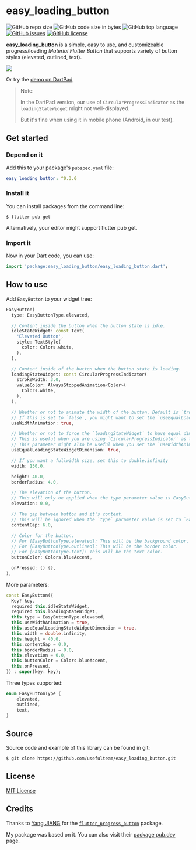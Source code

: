 # easy_loading_button

![GitHub repo size](https://img.shields.io/github/repo-size/usefulteam/easy_loading_button.svg)
![GitHub code size in bytes](https://img.shields.io/github/languages/code-size/usefulteam/easy_loading_button.svg)
![GitHub top language](https://img.shields.io/github/languages/top/usefulteam/easy_loading_button.svg)
[![GitHub issues](https://img.shields.io/github/issues/usefulteam/easy_loading_button.svg)](https://github.com/usefulteam/easy_loading_button/issues)
[![GitHub license](https://img.shields.io/github/license/usefulteam/easy_loading_button.svg)](https://github.com/usefulteam/easy_loading_button/blob/master/LICENSE)

**easy_loading_button** is a simple, easy to use, and customizeable progress/loading _Material Flutter Button_ that supports variety of button styles (elevated, outlined, text).

![](https://raw.githubusercontent.com/usefulteam/easy_loading_button/main/media/easy-loading-button-0.3.0-demo.gif)

Or try the [demo on DartPad](https://dartpad.dev/?id=7a5db7e083ecba0362e08603d62c5aec)

> Note:
> 
> In the DartPad version, our use of `CircularProgressIndicator` as the `loadingStateWidget` might not well-displayed.
> 
> But it's fine when using it in mobile phone (Android, in our test).

## Get started

### **Depend on it**

Add this to your package's `pubspec.yaml` file:

```yaml
easy_loading_button: ^0.3.0
```

### **Install it**

You can install packages from the command line:

```
$ flutter pub get
```

Alternatively, your editor might support flutter pub get.

### **Import it**

Now in your Dart code, you can use:

```dart
import 'package:easy_loading_button/easy_loading_button.dart';

```

## How to use

Add `EasyButton` to your widget tree:

```dart
EasyButton(
  type: EasyButtonType.elevated,

  // Content inside the button when the button state is idle.
  idleStateWidget: const Text(
    'Elevated Button',
    style: TextStyle(
      color: Colors.white,
    ),
  ),

  // Content inside of the button when the button state is loading.
  loadingStateWidget: const CircularProgressIndicator(
    strokeWidth: 3.0,
    valueColor: AlwaysStoppedAnimation<Color>(
      Colors.white,
    ),
  ),

  // Whether or not to animate the width of the button. Default is `true`.
  // If this is set to `false`, you might want to set the `useEqualLoadingStateWidgetDimension` parameter to `true`.
  useWidthAnimation: true,

  // Whether or not to force the `loadingStateWidget` to have equal dimension. Default is `true`.
  // This is useful when you are using `CircularProgressIndicator` as the `loadingStateWidget`.
  // This parameter might also be useful when you set the `useWidthAnimation` parameter to `true` combined with `CircularProgressIndicator` as the value for `loadingStateWidget`.
  useEqualLoadingStateWidgetDimension: true,

  // If you want a fullwidth size, set this to double.infinity
  width: 150.0,

  height: 40.0,
  borderRadius: 4.0,

  // The elevation of the button.
  // This will only be applied when the type parameter value is EasyButtonType.elevated
  elevation: 0.0,

  // The gap between button and it's content.
  // This will be ignored when the `type` parameter value is set to `EasyButtonType.text`
  contentGap: 6.0,

  // Color for the button.
  // For [EasyButtonType.elevated]: This will be the background color.
  // For [EasyButtonType.outlined]: This will be the border color.
  // For [EasyButtonType.text]: This will be the text color.
  buttonColor: Colors.blueAccent,

  onPressed: () {},
),
```

More parameters:
```dart
const EasyButton({
  Key? key,
  required this.idleStateWidget,
  required this.loadingStateWidget,
  this.type = EasyButtonType.elevated,
  this.useWidthAnimation = true,
  this.useEqualLoadingStateWidgetDimension = true,
  this.width = double.infinity,
  this.height = 40.0,
  this.contentGap = 0.0,
  this.borderRadius = 0.0,
  this.elevation = 0.0,
  this.buttonColor = Colors.blueAccent,
  this.onPressed,
}) : super(key: key);
```

Three types supported:
```dart
enum EasyButtonType {
    elevated,
    outlined,
    text,
}
```

## Source
Source code and example of this library can be found in git:

```
$ git clone https://github.com/usefulteam/easy_loading_button.git
```

## License
[MIT License](https://oss.ninja/mit?organization=Useful%20Team)

## Credits
Thanks to [Yang JIANG](https://github.com/jiangyang5157) for the [`flutter_progress_button`](https://github.com/jiangyang5157/flutter_progress_button) package.

My package was based on it. You can also visit their [package pub.dev](https://pub.dev/packages/flutter_progress_button) page.

